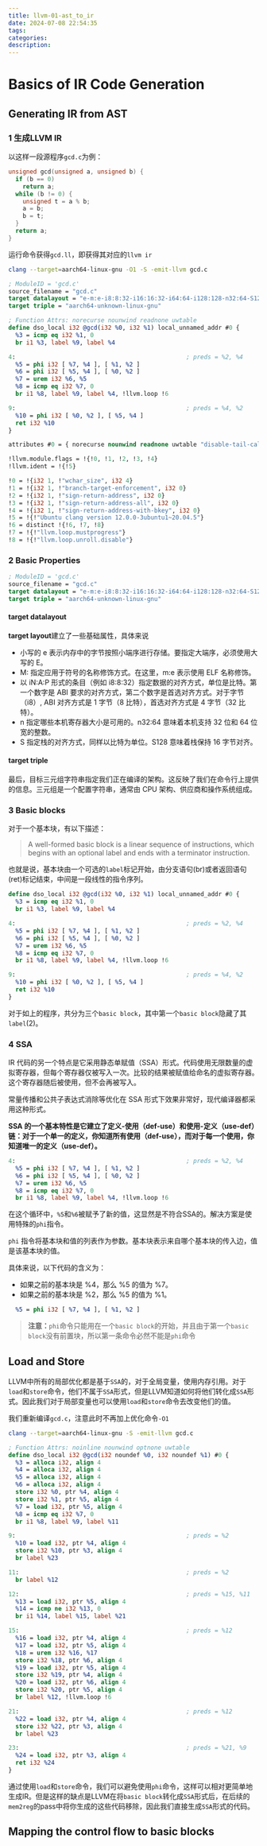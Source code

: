 ```yaml
---
title: llvm-01-ast_to_ir
date: 2024-07-08 22:54:35
tags:
categories:
description:
---
```


# Basics of IR Code Generation

## Generating IR from AST

### 1 生成LLVM IR

以这样一段源程序`gcd.c`为例：

```C
unsigned gcd(unsigned a, unsigned b) {
  if (b == 0)
    return a;
  while (b != 0) {
    unsigned t = a % b;
    a = b;
    b = t;
  }
  return a;
}
```

运行命令获得`gcd.ll`，即获得其对应的`llvm ir`

```bash
clang --target=aarch64-linux-gnu -O1 -S -emit-llvm gcd.c
```

```llvm
; ModuleID = 'gcd.c'
source_filename = "gcd.c"
target datalayout = "e-m:e-i8:8:32-i16:16:32-i64:64-i128:128-n32:64-S128"
target triple = "aarch64-unknown-linux-gnu"

; Function Attrs: norecurse nounwind readnone uwtable
define dso_local i32 @gcd(i32 %0, i32 %1) local_unnamed_addr #0 {
  %3 = icmp eq i32 %1, 0
  br i1 %3, label %9, label %4

4:                                                ; preds = %2, %4
  %5 = phi i32 [ %7, %4 ], [ %1, %2 ]
  %6 = phi i32 [ %5, %4 ], [ %0, %2 ]
  %7 = urem i32 %6, %5
  %8 = icmp eq i32 %7, 0
  br i1 %8, label %9, label %4, !llvm.loop !6

9:                                                ; preds = %4, %2
  %10 = phi i32 [ %0, %2 ], [ %5, %4 ]
  ret i32 %10
}

attributes #0 = { norecurse nounwind readnone uwtable "disable-tail-calls"="false" "frame-pointer"="non-leaf" "less-precise-fpmad"="false" "min-legal-vector-width"="0" "no-infs-fp-math"="false" "no-jump-tables"="false" "no-nans-fp-math"="false" "no-signed-zeros-fp-math"="false" "no-trapping-math"="true" "stack-protector-buffer-size"="8" "target-cpu"="generic" "target-features"="+neon" "unsafe-fp-math"="false" "use-soft-float"="false" }

!llvm.module.flags = !{!0, !1, !2, !3, !4}
!llvm.ident = !{!5}

!0 = !{i32 1, !"wchar_size", i32 4}
!1 = !{i32 1, !"branch-target-enforcement", i32 0}
!2 = !{i32 1, !"sign-return-address", i32 0}
!3 = !{i32 1, !"sign-return-address-all", i32 0}
!4 = !{i32 1, !"sign-return-address-with-bkey", i32 0}
!5 = !{!"Ubuntu clang version 12.0.0-3ubuntu1~20.04.5"}
!6 = distinct !{!6, !7, !8}
!7 = !{!"llvm.loop.mustprogress"}
!8 = !{!"llvm.loop.unroll.disable"}
```

### 2 Basic Properties

```llvm
; ModuleID = 'gcd.c'
source_filename = "gcd.c"
target datalayout = "e-m:e-i8:8:32-i16:16:32-i64:64-i128:128-n32:64-S128"
target triple = "aarch64-unknown-linux-gnu"
```

#### target datalayout

**target layout**建立了一些基础属性，具体来说

- 小写的 e 表示内存中的字节按照小端序进行存储。要指定大端序，必须使用大写的 E。
- M: 指定应用于符号的名称修饰方式。在这里，m:e 表示使用 ELF 名称修饰。
- 以 iN:A:P 形式的条目（例如 i8:8:32）指定数据的对齐方式，单位是比特。第一个数字是 ABI 要求的对齐方式，第二个数字是首选对齐方式。对于字节（i8）, ABI 对齐方式是 1 字节（8 比特），首选对齐方式是 4 字节（32 比特）。
- n 指定哪些本机寄存器大小是可用的。n32:64 意味着本机支持 32 位和 64 位宽的整数。
- S 指定栈的对齐方式，同样以比特为单位。S128 意味着栈保持 16 字节对齐。

#### target triple

最后，目标三元组字符串指定我们正在编译的架构。这反映了我们在命令行上提供的信息。三元组是一个配置字符串，通常由 CPU 架构、供应商和操作系统组成。

### 3 Basic blocks

对于一个基本块，有以下描述：

> A well-formed basic block is a linear sequence of instructions, which begins with an optional label and ends with a terminator instruction.

也就是说，基本块由一个可选的`label`标记开始，由分支语句(br)或者返回语句(ret)标记结束，中间是一段线性的指令序列。

```llvm
define dso_local i32 @gcd(i32 %0, i32 %1) local_unnamed_addr #0 {
  %3 = icmp eq i32 %1, 0
  br i1 %3, label %9, label %4

4:                                                ; preds = %2, %4
  %5 = phi i32 [ %7, %4 ], [ %1, %2 ]
  %6 = phi i32 [ %5, %4 ], [ %0, %2 ]
  %7 = urem i32 %6, %5
  %8 = icmp eq i32 %7, 0
  br i1 %8, label %9, label %4, !llvm.loop !6

9:                                                ; preds = %4, %2
  %10 = phi i32 [ %0, %2 ], [ %5, %4 ]
  ret i32 %10
}
```

对于如上的程序，共分为三个`basic block`，其中第一个`basic block`隐藏了其`label`(2)。

### 4 SSA

IR 代码的另一个特点是它采用静态单赋值（SSA）形式。代码使用无限数量的虚拟寄存器，但每个寄存器仅被写入一次。比较的结果被赋值给命名的虚拟寄存器。这个寄存器随后被使用，但不会再被写入。

常量传播和公共子表达式消除等优化在 SSA 形式下效果非常好，现代编译器都采用这种形式。

**SSA 的一个基本特性是它建立了定义-使用（def-use）和使用-定义（use-def）链：对于一个单一的定义，你知道所有使用（def-use），而对于每一个使用，你知道唯一的定义（use-def）。**

```llvm
4:                                                ; preds = %2, %4
  %5 = phi i32 [ %7, %4 ], [ %1, %2 ]
  %6 = phi i32 [ %5, %4 ], [ %0, %2 ]
  %7 = urem i32 %6, %5
  %8 = icmp eq i32 %7, 0
  br i1 %8, label %9, label %4, !llvm.loop !6
```

在这个循环中，`%5`和`%6`被赋予了新的值，这显然是不符合SSA的。解决方案是使用特殊的`phi`指令。

`phi` 指令将基本块和值的列表作为参数。基本块表示来自哪个基本块的传入边，值是该基本块的值。

具体来说，以下代码的含义为：
- 如果之前的基本块是 %4，那么 %5 的值为 %7。
- 如果之前的基本块是 %2，那么 %5 的值为 %1。
```llvm
  %5 = phi i32 [ %7, %4 ], [ %1, %2 ]
```

> **注意：**`phi`命令只能用在一个`basic block`的开始，并且由于第一个`basic block`没有前置块，所以第一条命令必然不能是`phi`命令

## Load and Store

LLVM中所有的局部优化都是基于`SSA`的，对于全局变量，使用内存引用。对于`load`和`store`命令，他们不属于`SSA`形式，但是LLVM知道如何将他们转化成`SSA`形式。因此我们对于局部变量也可以使用`load`和`store`命令去改变他们的值。

我们重新编译`gcd.c`，注意此时不再加上优化命令`-O1`

```bash
clang --target=aarch64-linux-gnu -S -emit-llvm gcd.c
```

```llvm
; Function Attrs: noinline nounwind optnone uwtable
define dso_local i32 @gcd(i32 noundef %0, i32 noundef %1) #0 {
  %3 = alloca i32, align 4
  %4 = alloca i32, align 4
  %5 = alloca i32, align 4
  %6 = alloca i32, align 4
  store i32 %0, ptr %4, align 4
  store i32 %1, ptr %5, align 4
  %7 = load i32, ptr %5, align 4
  %8 = icmp eq i32 %7, 0
  br i1 %8, label %9, label %11

9:                                                ; preds = %2
  %10 = load i32, ptr %4, align 4
  store i32 %10, ptr %3, align 4
  br label %23

11:                                               ; preds = %2
  br label %12

12:                                               ; preds = %15, %11
  %13 = load i32, ptr %5, align 4
  %14 = icmp ne i32 %13, 0
  br i1 %14, label %15, label %21

15:                                               ; preds = %12
  %16 = load i32, ptr %4, align 4
  %17 = load i32, ptr %5, align 4
  %18 = urem i32 %16, %17
  store i32 %18, ptr %6, align 4
  %19 = load i32, ptr %5, align 4
  store i32 %19, ptr %4, align 4
  %20 = load i32, ptr %6, align 4
  store i32 %20, ptr %5, align 4
  br label %12, !llvm.loop !6

21:                                               ; preds = %12
  %22 = load i32, ptr %4, align 4
  store i32 %22, ptr %3, align 4
  br label %23

23:                                               ; preds = %21, %9
  %24 = load i32, ptr %3, align 4
  ret i32 %24
}
```

通过使用`load`和`store`命令，我们可以避免使用`phi`命令，这样可以相对更简单地生成IR。但是这样的缺点是LLVM在将`basic block`转化成`SSA`形式后，在后续的`mem2reg`的pass中将你生成的这些代码移除，因此我们直接生成`SSA`形式的代码。

## Mapping the control flow to basic blocks

